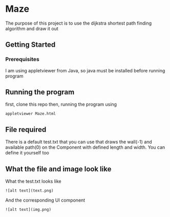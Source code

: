 # Maze

The purpose of this project is to use the dijkstra shortest path finding algorithm and draw it out

## Getting Started



### Prerequisites

I am using appletviewer from Java, so java must be installed before running program


## Running the program
first, clone this repo
then, running the program using
```
appletviewer Maze.html
```

## File required
There is a default test.txt that you can use that draws the wall(-1) and available path(0) on the Component with defined length and width. You can define it yourself too

## What the file and image look like
What the test.txt looks like
```
![alt text](text.png)
```

And the corresponding UI component
```
![alt text](img.png)
